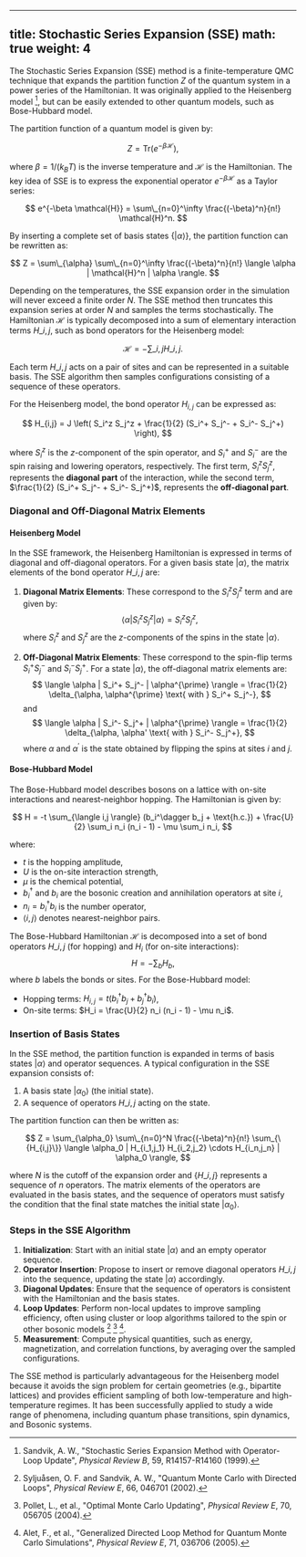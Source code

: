 
---
title: Stochastic Series Expansion (SSE)
math: true
weight: 4
---

The Stochastic Series Expansion (SSE) method is a finite-temperature QMC technique that expands the partition function $Z$ of the quantum system in a power series of the Hamiltonian. It was originally applied to the Heisenberg model [^Sandvik99], but can be easily extended to other quantum models, such as Bose-Hubbard model.

The partition function of a quantum model is given by:

$$
Z = \text{Tr}(e^{-\beta \mathcal{H}}),
$$

where $\beta = 1/(k_B T)$ is the inverse temperature and $\mathcal{H}$ is the Hamiltonian. The key idea of SSE is to express the exponential operator $e^{-\beta \mathcal{H}}$ as a Taylor series:

$$
e^{-\beta \mathcal{H}} = \sum\_{n=0}^\infty \frac{(-\beta)^n}{n!} \mathcal{H}^n.
$$

By inserting a complete set of basis states $\{|\alpha\rangle\}$, the partition function can be rewritten as:

$$
Z = \sum\_{\alpha} \sum\_{n=0}^\infty \frac{(-\beta)^n}{n!} \langle \alpha | \mathcal{H}^n | \alpha \rangle.
$$

Depending on the temperatures, the SSE expansion order in the simulation will never exceed a finite order $N$. The SSE method then truncates this expansion series at order $N$ and samples the terms stochastically. The Hamiltonian $\mathcal{H}$ is typically decomposed into a sum of elementary interaction terms $H\_{i,j}$, such as bond operators for the Heisenberg model:

$$
\mathcal{H} = -\sum\_{i,j} H\_{i,j}.
$$

Each term $H\_{i,j}$ acts on a pair of sites and can be represented in a suitable basis. The SSE algorithm then samples configurations consisting of a sequence of these operators.

For the Heisenberg model, the bond operator $H_{i,j}$ can be expressed as:

$$
H_{i,j} = J \left( S_i^z S_j^z + \frac{1}{2} (S_i^+ S_j^- + S_i^- S_j^+) \right),
$$

where $S_i^z$ is the $z$-component of the spin operator, and $S_i^+$ and $S_i^-$ are the spin raising and lowering operators, respectively. The first term, $S_i^z S_j^z$, represents the **diagonal part** of the interaction, while the second term, $\frac{1}{2} (S_i^+ S_j^- + S_i^- S_j^+)$, represents the **off-diagonal part**.

### Diagonal and Off-Diagonal Matrix Elements

#### Heisenberg Model
In the SSE framework, the Heisenberg Hamiltonian is expressed in terms of diagonal and off-diagonal operators. For a given basis state $|\alpha\rangle$, the matrix elements of the bond operator $H\_{i,j}$ are:

1. **Diagonal Matrix Elements**:
   These correspond to the $S_i^z S_j^z$ term and are given by:
   $$
   \langle \alpha | S_i^z S_j^z | \alpha \rangle = S_i^z S_j^z,
   $$
   where $S_i^z$ and $S_j^z$ are the $z$-components of the spins in the state $|\alpha\rangle$.

2. **Off-Diagonal Matrix Elements**:
   These correspond to the spin-flip terms $S_i^+ S_j^-$ and $S_i^- S_j^+$. For a state $|\alpha\rangle$, the off-diagonal matrix elements are:
   $$
   \langle \alpha | S_i^+ S_j^- | \alpha^{\prime} \rangle = \frac{1}{2} \delta_{\alpha, \alpha^{\prime} \text{ with } S_i^+ S_j^-},
   $$
   and
   $$
   \langle \alpha | S_i^- S_j^+ | \alpha^{\prime} \rangle = \frac{1}{2} \delta_{\alpha, \alpha' \text{ with } S_i^- S_j^+},
   $$
   where $\alpha$ and $\alpha^{\prime}$ is the state obtained by flipping the spins at sites $i$ and $j$.
   
#### Bose-Hubbard Model
The Bose-Hubbard model describes bosons on a lattice with on-site interactions and nearest-neighbor hopping. The Hamiltonian is given by:

$$
H = -t \sum_{\langle i,j \rangle} (b_i^\dagger b_j + \text{h.c.}) + \frac{U}{2} \sum_i n_i (n_i - 1) - \mu \sum_i n_i,
$$

where:
- $t$ is the hopping amplitude,
- $U$ is the on-site interaction strength,
- $\mu$ is the chemical potential,
- $b_i^\dagger$ and $b_i$ are the bosonic creation and annihilation operators at site $i$,
- $n_i = b_i^\dagger b_i$ is the number operator,
- $\langle i,j \rangle$ denotes nearest-neighbor pairs.

The Bose-Hubbard Hamiltonian $\mathcal{H}$ is decomposed into a set of bond operators $H\_{i,j}$ (for hopping) and $H_i$ (for on-site interactions):
$$
H = -\sum_b H_b,
$$
where $b$ labels the bonds or sites. For the Bose-Hubbard model:
- Hopping terms: $H_{i,j} = t (b_i^\dagger b_j + b_j^\dagger b_i)$,
- On-site terms: $H_i = \frac{U}{2} n_i (n_i - 1) - \mu n_i$.

### Insertion of Basis States

In the SSE method, the partition function is expanded in terms of basis states $|\alpha\rangle$ and operator sequences. A typical configuration in the SSE expansion consists of:

1. A basis state $|\alpha_0\rangle$ (the initial state).
2. A sequence of operators $H\_{i,j}$ acting on the state.

The partition function can then be written as:

$$
Z = \sum_{\alpha_0} \sum\_{n=0}^N \frac{(-\beta)^n}{n!} \sum_{\{H_{i,j}\}} \langle \alpha_0 | H_{i_1,j_1} H_{i_2,j_2} \cdots H_{i_n,j_n} | \alpha_0 \rangle,
$$

where $N$ is the cutoff of the expansion order and $\{H\_{i,j}\}$ represents a sequence of $n$ operators. The matrix elements of the operators are evaluated in the basis states, and the sequence of operators must satisfy the condition that the final state matches the initial state $|\alpha_0\rangle$.

### Steps in the SSE Algorithm

1. **Initialization**: Start with an initial state $|\alpha\rangle$ and an empty operator sequence.
2. **Operator Insertion**: Propose to insert or remove diagonal operators $H\_{i,j}$ into the sequence, updating the state $|\alpha\rangle$ accordingly.
3. **Diagonal Updates**: Ensure that the sequence of operators is consistent with the Hamiltonian and the basis states.
4. **Loop Updates**: Perform non-local updates to improve sampling efficiency, often using cluster or loop algorithms tailored to the spin or other bosonic models [^Syljuasen02] [^pollet04] [^Alet05].
5. **Measurement**: Compute physical quantities, such as energy, magnetization, and correlation functions, by averaging over the sampled configurations.

The SSE method is particularly advantageous for the Heisenberg model because it avoids the sign problem for certain geometries (e.g., bipartite lattices) and provides efficient sampling of both low-temperature and high-temperature regimes. It has been successfully applied to study a wide range of phenomena, including quantum phase transitions, spin dynamics, and Bosonic systems.


[^Sandvik99]: Sandvik, A. W., "Stochastic Series Expansion Method with Operator-Loop Update", *Physical Review B*, 59, R14157-R14160 (1999).
[^Syljuasen02]: Syljuåsen, O. F. and Sandvik, A. W., "Quantum Monte Carlo with Directed Loops", *Physical Review E*, 66, 046701 (2002).
[^pollet04]: Pollet, L., et al., "Optimal Monte Carlo Updating", *Physical Review E*, 70, 056705 (2004).
[^Alet05]: Alet, F., et al., "Generalized Directed Loop Method for Quantum Monte Carlo Simulations", *Physical Review E*, 71, 036706 (2005).
